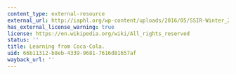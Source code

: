 ```yaml
---
content_type: external-resource
external_url: http://iaphl.org/wp-content/uploads/2016/05/SSIR-Winter_2013_Learning_From_Coca_Cola-1.pdf
has_external_license_warning: true
license: https://en.wikipedia.org/wiki/All_rights_reserved
status: ''
title: Learning from Coca-Cola.
uid: 66b11312-b8eb-4339-9681-7616d81657af
wayback_url: ''
---
```

